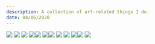 ```yaml
---
description: A collection of art-related things I do.
date: 04/06/2020
---
```

<img src="img/code.png">
<img src="img/color.png">
<img src="img/galaxy.png">
<img src="img/h2o.png" class="half"><img src="img/h2o0.png" class="half">
<img src="img/h2o1.png" class="half"><img src="img/h2o2.png" class="half">
<img src="img/torus.png">
<img src="img/473.png">
<img src="img/474.png" class="half"><img src="img/475.png" class="half">
<img src="img/476.png">